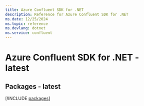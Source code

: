 ```yaml
---
title: Azure Confluent SDK for .NET
description: Reference for Azure Confluent SDK for .NET
ms.date: 12/25/2024
ms.topic: reference
ms.devlang: dotnet
ms.service: confluent
---
```

# Azure Confluent SDK for .NET - latest
## Packages - latest
[!INCLUDE [packages](confluent-index.md)]